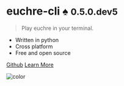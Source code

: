 
# **euchre-cli** :spades: **<small>0.5.0.dev5</small>**

> Play euchre in your terminal.

- Written in python
- Cross platform
- Free and open source

[Github](https://github.com/bradleycwojcik/euchre-cli "Github")
[Learn More](#euchre-cli-spades "Learn More")

![color](#B3C69F)
